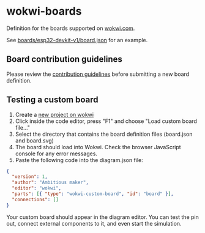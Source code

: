 # wokwi-boards

Definition for the boards supported on [wokwi.com](https://wokwi.com).

See [boards/esp32-devkit-v1/board.json](boards/esp32-devkit-v1/board.json) for an example.

## Board contribution guidelines

Please review the [contribution guidelines](https://docs.google.com/document/d/1K59xkKL70uN_c_GNCs_Xk09F3tK12B-ygmFbw6i14t4/edit#heading=h.92fnwowlaoo8) before submitting a new board definition.

## Testing a custom board

1. Create a [new project on wokwi](https://wokwi.com/arduino/new)
2. Click inside the code editor, press "F1" and choose "Load custom board file..."
3. Select the directory that contains the board definition files (board.json and board.svg)
4. The board should load into Wokwi. Check the browser JavaScript console for any error messages.
5. Paste the following code into the diagram.json file:

```json
{
  "version": 1,
  "author": "Ambitious maker",
  "editor": "wokwi",
  "parts": [{ "type": "wokwi-custom-board", "id": "board" }],
  "connections": []
}
```

Your custom board should appear in the diagram editor. You can test the pin out, connect external
components to it, and even start the simulation.
